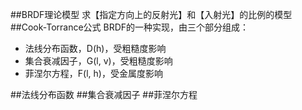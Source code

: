 ##BRDF理论模型
求【指定方向上的反射光】和【入射光】的比例的模型
##Cook-Torrance公式
BRDF的一种实现，由三个部分组成：

- 法线分布函数，D(h)，受粗糙度影响
- 集合衰减因子，G(l, v)，受粗糙度影响
- 菲涅尔方程，F(l, h)，受金属度影响

##法线分布函数
##集合衰减因子
##菲涅尔方程


